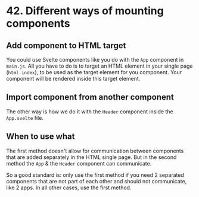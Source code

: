 # 42. Different ways of mounting components

## Add component to HTML target

You could use Svelte components like you do with the `App` component in `main.js`.
All you have to do is to target an HTML element in your single page (`html.index`), to be used as the target element for you component.
Your component will be rendered inside this target element.

## Import component from another component

The other way is how we do it with the `Header` component inside the `App.svelte` file.

## When to use what

The first method doesn't allow for communication between components that are added separately in the HTML single page.
But in the second method the `App` & the `Header` component can communicate.

So a good standard is: only use the first method if you need 2 separated components that are not part of each other and should not communicate, like 2 apps.
In all other cases, use the first method.
